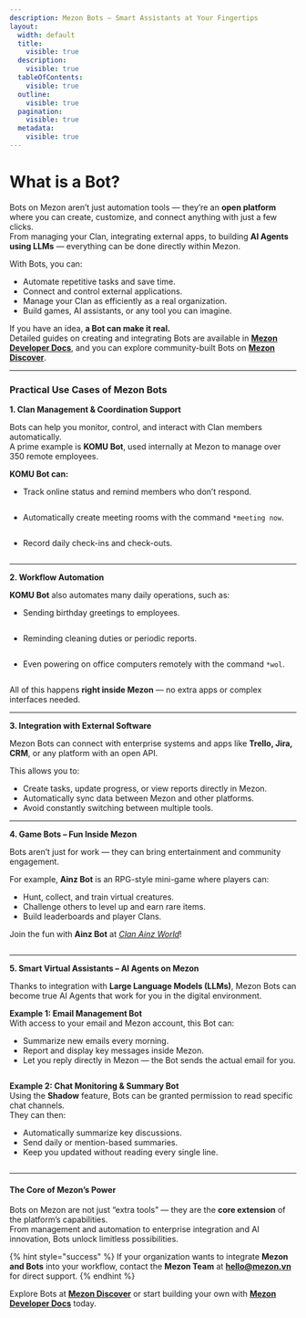 ```yaml
---
description: Mezon Bots – Smart Assistants at Your Fingertips
layout:
  width: default
  title:
    visible: true
  description:
    visible: true
  tableOfContents:
    visible: true
  outline:
    visible: true
  pagination:
    visible: true
  metadata:
    visible: true
---
```


# What is a Bot?

Bots on Mezon aren’t just automation tools — they’re an **open platform** where you can create, customize, and connect anything with just a few clicks.\
From managing your Clan, integrating external apps, to building **AI Agents using LLMs** — everything can be done directly within Mezon.

With Bots, you can:

* Automate repetitive tasks and save time.
* Connect and control external applications.
* Manage your Clan as efficiently as a real organization.
* Build games, AI assistants, or any tool you can imagine.

If you have an idea, **a Bot can make it real.**\
Detailed guides on creating and integrating Bots are available in [**Mezon Developer Docs**,](https://mezon.ai/docs/mezon-sdk-docs/) and you can explore community-built Bots on [**Mezon Discover**](https://top.mezon.ai/).

***

### Practical Use Cases of Mezon Bots

**1. Clan Management & Coordination Support**

Bots can help you monitor, control, and interact with Clan members automatically.\
A prime example is **KOMU Bot**, used internally at Mezon to manage over 350 remote employees.

**KOMU Bot can:**

* Track online status and remind members who don’t respond.

<figure><img src="../.gitbook/assets/image (158).png" alt=""><figcaption></figcaption></figure>

* Automatically create meeting rooms with the command `*meeting now`.

<figure><img src="../.gitbook/assets/image (159).png" alt=""><figcaption></figcaption></figure>

* Record daily check-ins and check-outs.

<figure><img src="../.gitbook/assets/image (160).png" alt=""><figcaption></figcaption></figure>

***

**2. Workflow Automation**

**KOMU Bot** also automates many daily operations, such as:

* Sending birthday greetings to employees.

<figure><img src="../.gitbook/assets/image (161).png" alt=""><figcaption></figcaption></figure>

* Reminding cleaning duties or periodic reports.

<figure><img src="../.gitbook/assets/image (162).png" alt=""><figcaption></figcaption></figure>

* Even powering on office computers remotely with the command `*wol`.

<figure><img src="../.gitbook/assets/image (163).png" alt=""><figcaption></figcaption></figure>

All of this happens **right inside Mezon** — no extra apps or complex interfaces needed.

***

**3. Integration with External Software**

Mezon Bots can connect with enterprise systems and apps like **Trello, Jira, CRM**, or any platform with an open API.

This allows you to:

* Create tasks, update progress, or view reports directly in Mezon.
* Automatically sync data between Mezon and other platforms.
* Avoid constantly switching between multiple tools.

***

**4. Game Bots – Fun Inside Mezon**

Bots aren’t just for work — they can bring entertainment and community engagement.

For example, **Ainz Bot** is an RPG-style mini-game where players can:

* Hunt, collect, and train virtual creatures.
* Challenge others to level up and earn rare items.
* Build leaderboards and player Clans.

Join the fun with **Ainz Bot** at [_Clan Ainz World_](https://mezon.ai/invite/1976502267687211008)!

<figure><img src="../.gitbook/assets/image (164).png" alt=""><figcaption></figcaption></figure>

***

**5. Smart Virtual Assistants – AI Agents on Mezon**

Thanks to integration with **Large Language Models (LLMs)**, Mezon Bots can become true AI Agents that work for you in the digital environment.

**Example 1: Email Management Bot**\
With access to your email and Mezon account, this Bot can:

* Summarize new emails every morning.
* Report and display key messages inside Mezon.
* Let you reply directly in Mezon — the Bot sends the actual email for you.

<figure><img src="../.gitbook/assets/image (165).png" alt=""><figcaption></figcaption></figure>

**Example 2: Chat Monitoring & Summary Bot**\
Using the **Shadow** feature, Bots can be granted permission to read specific chat channels.\
They can then:

* Automatically summarize key discussions.
* Send daily or mention-based summaries.
* Keep you updated without reading every single line.

<figure><img src="../.gitbook/assets/image (166).png" alt=""><figcaption></figcaption></figure>

***

#### The Core of Mezon’s Power

Bots on Mezon are not just “extra tools” — they are the **core extension** of the platform’s capabilities.\
From management and automation to enterprise integration and AI innovation, Bots unlock limitless possibilities.

{% hint style="success" %}
If your organization wants to integrate **Mezon and Bots** into your workflow, contact the **Mezon Team** at **hello@mezon.vn** for direct support.
{% endhint %}

Explore Bots at [**Mezon Discover**](https://top.mezon.ai/) or start building your own with [**Mezon Developer Docs**](https://mezon.ai/docs/mezon-sdk-docs/) today.
